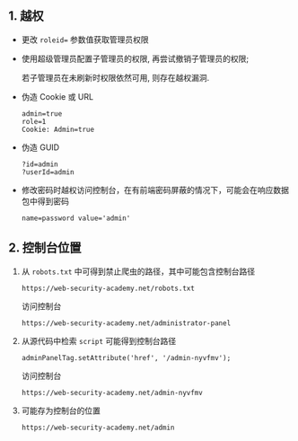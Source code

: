 ## 1. 越权

- 更改 `roleid=` 参数值获取管理员权限

- 使用超级管理员配置子管理员的权限, 再尝试撤销子管理员的权限;

  若子管理员在未刷新时权限依然可用, 则存在越权漏洞.

- 伪造 Cookie 或 URL

  ```
  admin=true
  role=1
  Cookie: Admin=true
  ```

- 伪造 GUID

  ```
  ?id=admin
  ?userId=admin
  ```

- 修改密码时越权访问控制台，在有前端密码屏蔽的情况下，可能会在响应数据包中得到密码

  ```
  name=password value='admin'
  ```

## 2. 控制台位置

1. 从 `robots.txt` 中可得到禁止爬虫的路径，其中可能包含控制台路径

   ```
   https://web-security-academy.net/robots.txt
   ```

   访问控制台

   ```
   https://web-security-academy.net/administrator-panel
   ```

2. 从源代码中检索 `script` 可能得到控制台路径

   ```
   adminPanelTag.setAttribute('href', '/admin-nyvfmv');
   ```

   访问控制台

   ```
   https://web-security-academy.net/admin-nyvfmv
   ```

3. 可能存为控制台的位置

   ```
   https://web-security-academy.net/admin
   ```
